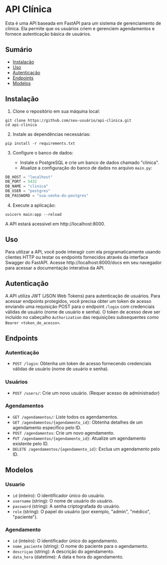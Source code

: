 # API Clínica

Esta é uma API baseada em FastAPI para um sistema de gerenciamento de clínica. Ela permite que os usuários criem e gerenciem agendamentos e fornece autenticação básica de usuários.

## Sumário

- [Instalação](#instalação)
- [Uso](#uso)
- [Autenticação](#autenticação)
- [Endpoints](#endpoints)
- [Modelos](#modelos)

## Instalação

1. Clone o repositório em sua máquina local:

```
git clone https://github.com/seu-usuário/api-clinica.git
cd api-clinica
```

2. Instale as dependências necessárias:

```
pip install -r requirements.txt
```

3. Configure o banco de dados:

   - Instale o PostgreSQL e crie um banco de dados chamado "clinica".
   - Atualize a configuração do banco de dados no arquivo `main.py`:

```python
DB_HOST = "localhost"
DB_PORT = 5432
DB_NAME = "clinica"
DB_USER = "postgres"
DB_PASSWORD = "sua-senha-do-postgres"
```

4. Execute a aplicação:

```
uvicorn main:app --reload
```

A API estará acessível em http://localhost:8000.

## Uso

Para utilizar a API, você pode interagir com ela programaticamente usando clientes HTTP ou testar os endpoints fornecidos através da interface Swagger do FastAPI. Acesse http://localhost:8000/docs em seu navegador para acessar a documentação interativa da API.

## Autenticação

A API utiliza JWT (JSON Web Tokens) para autenticação de usuários. Para acessar endpoints protegidos, você precisa obter um token de acesso enviando uma requisição POST para o endpoint `/login` com credenciais válidas de usuário (nome de usuário e senha). O token de acesso deve ser incluído no cabeçalho `Authorization` das requisições subsequentes como `Bearer <token_de_acesso>`.

## Endpoints

### Autenticação

- `POST /login`: Obtenha um token de acesso fornecendo credenciais válidas de usuário (nome de usuário e senha).

### Usuários

- `POST /users/`: Crie um novo usuário. (Requer acesso de administrador)

### Agendamentos

- `GET /agendamentos/`: Liste todos os agendamentos.
- `GET /agendamentos/{agendamento_id}`: Obtenha detalhes de um agendamento específico pelo ID.
- `POST /agendamentos`: Crie um novo agendamento.
- `PUT /agendamentos/{agendamento_id}`: Atualize um agendamento existente pelo ID.
- `DELETE /agendamentos/{agendamento_id}`: Exclua um agendamento pelo ID.

## Modelos

### Usuario

- `id` (inteiro): O identificador único do usuário.
- `username` (string): O nome de usuário do usuário.
- `password` (string): A senha criptografada do usuário.
- `role` (string): O papel do usuário (por exemplo, "admin", "médico", "paciente").

### Agendamento

- `id` (inteiro): O identificador único do agendamento.
- `nome_paciente` (string): O nome do paciente para o agendamento.
- `descriçao` (string): A descrição do agendamento.
- `data_hora` (datetime): A data e hora do agendamento.

